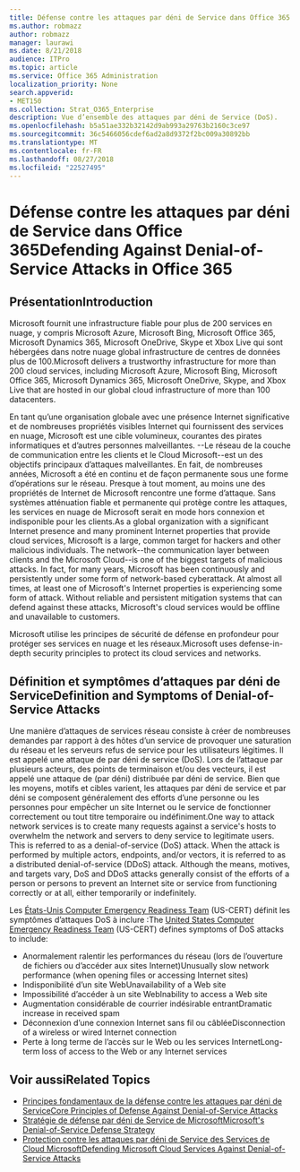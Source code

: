 ```yaml
---
title: Défense contre les attaques par déni de Service dans Office 365
ms.author: robmazz
author: robmazz
manager: laurawi
ms.date: 8/21/2018
audience: ITPro
ms.topic: article
ms.service: Office 365 Administration
localization_priority: None
search.appverid:
- MET150
ms.collection: Strat_O365_Enterprise
description: Vue d’ensemble des attaques par déni de Service (DoS).
ms.openlocfilehash: b5a51ae332b32142d9ab993a29763b2160c3ce97
ms.sourcegitcommit: 36c5466056cdef6ad2a8d9372f2bc009a30892bb
ms.translationtype: MT
ms.contentlocale: fr-FR
ms.lasthandoff: 08/27/2018
ms.locfileid: "22527495"
---
```

# <a name="defending-against-denial-of-service-attacks-in-office-365"></a><span data-ttu-id="ed00c-103">Défense contre les attaques par déni de Service dans Office 365</span><span class="sxs-lookup"><span data-stu-id="ed00c-103">Defending Against Denial-of-Service Attacks in Office 365</span></span>

## <a name="introduction"></a><span data-ttu-id="ed00c-104">Présentation</span><span class="sxs-lookup"><span data-stu-id="ed00c-104">Introduction</span></span>
<span data-ttu-id="ed00c-105">Microsoft fournit une infrastructure fiable pour plus de 200 services en nuage, y compris Microsoft Azure, Microsoft Bing, Microsoft Office 365, Microsoft Dynamics 365, Microsoft OneDrive, Skype et Xbox Live qui sont hébergées dans notre nuage global infrastructure de centres de données plus de 100.</span><span class="sxs-lookup"><span data-stu-id="ed00c-105">Microsoft delivers a trustworthy infrastructure for more than 200 cloud services, including Microsoft Azure, Microsoft Bing, Microsoft Office 365, Microsoft Dynamics 365, Microsoft OneDrive, Skype, and Xbox Live that are hosted in our global cloud infrastructure of more than 100 datacenters.</span></span>

<span data-ttu-id="ed00c-p101">En tant qu’une organisation globale avec une présence Internet significative et de nombreuses propriétés visibles Internet qui fournissent des services en nuage, Microsoft est une cible volumineux, courantes des pirates informatiques et d’autres personnes malveillantes. --Le réseau de la couche de communication entre les clients et le Cloud Microsoft--est un des objectifs principaux d’attaques malveillantes. En fait, de nombreuses années, Microsoft a été en continu et de façon permanente sous une forme d’opérations sur le réseau. Presque à tout moment, au moins une des propriétés de Internet de Microsoft rencontre une forme d’attaque. Sans systèmes atténuation fiable et permanente qui protège contre les attaques, les services en nuage de Microsoft serait en mode hors connexion et indisponible pour les clients.</span><span class="sxs-lookup"><span data-stu-id="ed00c-p101">As a global organization with a significant Internet presence and many prominent Internet properties that provide cloud services, Microsoft is a large, common target for hackers and other malicious individuals. The network--the communication layer between clients and the Microsoft Cloud--is one of the biggest targets of malicious attacks. In fact, for many years, Microsoft has been continuously and persistently under some form of network-based cyberattack. At almost all times, at least one of Microsoft's Internet properties is experiencing some form of attack. Without reliable and persistent mitigation systems that can defend against these attacks, Microsoft's cloud services would be offline and unavailable to customers.</span></span>

<span data-ttu-id="ed00c-111">Microsoft utilise les principes de sécurité de défense en profondeur pour protéger ses services en nuage et les réseaux.</span><span class="sxs-lookup"><span data-stu-id="ed00c-111">Microsoft uses defense-in-depth security principles to protect its cloud services and networks.</span></span> 

## <a name="definition-and-symptoms-of-denial-of-service-attacks"></a><span data-ttu-id="ed00c-112">Définition et symptômes d’attaques par déni de Service</span><span class="sxs-lookup"><span data-stu-id="ed00c-112">Definition and Symptoms of Denial-of-Service Attacks</span></span>
<span data-ttu-id="ed00c-p102">Une manière d’attaques de services réseau consiste à créer de nombreuses demandes par rapport à des hôtes d’un service de provoquer une saturation du réseau et les serveurs refus de service pour les utilisateurs légitimes. Il est appelé une attaque de par déni de service (DoS). Lors de l’attaque par plusieurs acteurs, des points de terminaison et/ou des vecteurs, il est appelé une attaque de (par déni) distribuée par déni de service. Bien que les moyens, motifs et cibles varient, les attaques par déni de service et par déni se composent généralement des efforts d’une personne ou les personnes pour empêcher un site Internet ou le service de fonctionner correctement ou tout titre temporaire ou indéfiniment.</span><span class="sxs-lookup"><span data-stu-id="ed00c-p102">One way to attack network services is to create many requests against a service's hosts to overwhelm the network and servers to deny service to legitimate users. This is referred to as a denial-of-service (DoS) attack. When the attack is performed by multiple actors, endpoints, and/or vectors, it is referred to as a distributed denial-of-service (DDoS) attack. Although the means, motives, and targets vary, DoS and DDoS attacks generally consist of the efforts of a person or persons to prevent an Internet site or service from functioning correctly or at all, either temporarily or indefinitely.</span></span>

<span data-ttu-id="ed00c-117">Les [États-Unis Computer Emergency Readiness Team](https://www.us-cert.gov/) (US-CERT) définit les symptômes d’attaques DoS à inclure :</span><span class="sxs-lookup"><span data-stu-id="ed00c-117">The [United States Computer Emergency Readiness Team](https://www.us-cert.gov/) (US-CERT) defines symptoms of DoS attacks to include:</span></span>
- <span data-ttu-id="ed00c-118">Anormalement ralentir les performances du réseau (lors de l’ouverture de fichiers ou d’accéder aux sites Internet)</span><span class="sxs-lookup"><span data-stu-id="ed00c-118">Unusually slow network performance (when opening files or accessing Internet sites)</span></span>
- <span data-ttu-id="ed00c-119">Indisponibilité d’un site Web</span><span class="sxs-lookup"><span data-stu-id="ed00c-119">Unavailability of a Web site</span></span>
- <span data-ttu-id="ed00c-120">Impossibilité d’accéder à un site Web</span><span class="sxs-lookup"><span data-stu-id="ed00c-120">Inability to access a Web site</span></span>
- <span data-ttu-id="ed00c-121">Augmentation considérable de courrier indésirable entrant</span><span class="sxs-lookup"><span data-stu-id="ed00c-121">Dramatic increase in received spam</span></span>
- <span data-ttu-id="ed00c-122">Déconnexion d’une connexion Internet sans fil ou câblée</span><span class="sxs-lookup"><span data-stu-id="ed00c-122">Disconnection of a wireless or wired Internet connection</span></span>
- <span data-ttu-id="ed00c-123">Perte à long terme de l’accès sur le Web ou les services Internet</span><span class="sxs-lookup"><span data-stu-id="ed00c-123">Long-term loss of access to the Web or any Internet services</span></span>

## <a name="related-topics"></a><span data-ttu-id="ed00c-124">Voir aussi</span><span class="sxs-lookup"><span data-stu-id="ed00c-124">Related Topics</span></span>
- [<span data-ttu-id="ed00c-125">Principes fondamentaux de la défense contre les attaques par déni de Service</span><span class="sxs-lookup"><span data-stu-id="ed00c-125">Core Principles of Defense Against Denial-of-Service Attacks</span></span>](office-365-core-principles-of-defense-against-dos-attacks.md)
- [<span data-ttu-id="ed00c-126">Stratégie de défense par déni de Service de Microsoft</span><span class="sxs-lookup"><span data-stu-id="ed00c-126">Microsoft's Denial-of-Service Defense Strategy</span></span>](office-365-microsoft-dos-defense-strategy.md)
- [<span data-ttu-id="ed00c-127">Protection contre les attaques par déni de Service des Services de Cloud Microsoft</span><span class="sxs-lookup"><span data-stu-id="ed00c-127">Defending Microsoft Cloud Services Against Denial-of-Service Attacks</span></span>](office-365-defending-cloud-services-against-dos-attacks.md)
